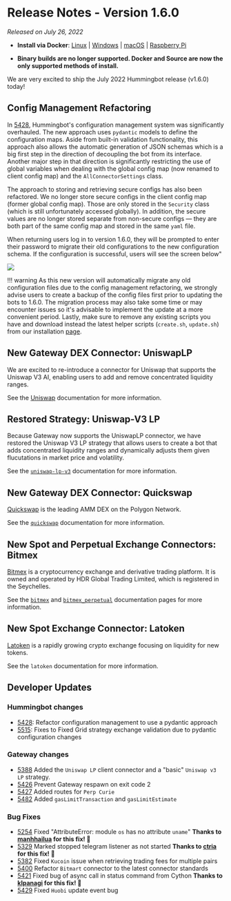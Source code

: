 # Release Notes - Version 1.6.0

*Released on July 26, 2022*

- **Install via Docker**: [Linux](../installation/docker.md) | [Windows](../installation/docker.md) | [macOS](../installation/docker.md) | [Raspberry Pi](../installation/raspberry-pi.md)

- **Binary builds are no longer supported. Docker and Source are now the only supported methods of install.**

We are very excited to ship the July 2022 Hummingbot release (v1.6.0) today!

## Config Management Refactoring

In [5428](https://github.com/hummingbot/hummingbot/pull/5428), Hummingbot's configuration management system was significantly overhauled. The new approach uses `pydantic` models to define the configuration maps. Aside from built-in validation functionality, this approach also allows the automatic generation of JSON schemas which is a big first step in the direction of decoupling the bot from its interface. Another major step in that direction is significantly restricting the use of global variables when dealing with the global config map (now renamed to client config map) and the `AllConnectorSettings` class.

The approach to storing and retrieving secure configs has also been refactored. We no longer store secure configs in the client config map (former global config map). Those are only stored in the `Security` class (which is still unfortunately accessed globally). In addition, the secure values are no longer stored separate from non-secure configs — they are both part of the same config map and stored in the same `yaml` file.

When returning users log in to version 1.6.0, they will be prompted to enter their password to migrate their old configurations to the new configuration schema. If the configuration is successful, users will see the screen below"

![](/assets/img/config-refactor.png)

!!! warning
    As this new version will automatically migrate any old configuration files due to the config management refactoring, we strongly advise users to create a backup of the config files first prior to updating the bots to 1.6.0. The migration process may also take some time or may encounter issues so it's advisable to implement the update at a more convenient period. Lastly, make sure to remove any existing scripts you have and download instead the latest helper scripts (`create.sh`, `update.sh`) from our installation [page](../installation/docker.md).

## New Gateway DEX Connector: UniswapLP

We are excited to re-introduce a connector for Uniswap that supports the Uniswap V3 AI, enabling users to add and remove concentrated liquidity ranges.

See the [Uniswap](../strategies/amm-v3-lp.md) documentation for more information.

## Restored Strategy: Uniswap-V3 LP

Because Gateway now supports the UniswapLP connector, we have restored the Uniswap V3 LP strategy that allows users to create a bot that adds concentrated liquidity ranges and dynamically adjusts them given flucutations in market price and volatility.

See the [`uniswap-lp-v3`](/strategies/uniswap-v3-lp) documentation for more information.

## New Gateway DEX Connector: Quickswap

[Quickswap](https://quickswap.exchange/) is the leading AMM DEX on the Polygon Network.

See the [`quickswap`](../exchanges/quickswap.md) documentation for more information.

## New Spot and Perpetual Exchange Connectors: Bitmex

[Bitmex](https://www.bitmex.com/) is a cryptocurrency exchange and derivative trading platform. It is owned and operated by HDR Global Trading Limited, which is registered in the Seychelles.

See the [`bitmex`](/exchanges/bitmex/) and [`bitmex_perpetual`](../exchanges/bitmex.md) documentation pages for more information.

## New Spot Exchange Connector: Latoken

[Latoken](https://latoken.com/) is a rapidly growing crypto exchange focusing on liquidity for new tokens.

See the `latoken` documentation for more information.

## Developer Updates

### Hummingbot changes

- [5428](https://github.com/hummingbot/hummingbot/pull/5428): Refactor configuration management to use a pydantic approach
- [5515](https://github.com/hummingbot/hummingbot/pull/5515): Fixes to Fixed Grid strategy exchange validation due to pydantic configuration changes

### Gateway changes

- [5388](https://github.com/hummingbot/hummingbot/pull/5388) Added the `Uniswap LP` client connector and a "basic" `Uniswap v3 LP` strategy.
- [5426](https://github.com/hummingbot/hummingbot/pull/5426) Prevent Gateway respawn on exit code 2
- [5427](https://github.com/hummingbot/hummingbot/pull/5427) Added routes for `Perp Curie`
- [5482](https://github.com/hummingbot/hummingbot/pull/5482) Added `gasLimitTransaction` and `gasLimitEstimate`

### Bug Fixes

- [5254](https://github.com/hummingbot/hummingbot/pull/5254) Fixed "AttributeError: module `os` has no attribute `uname`" **Thanks to [manhhailua](https://github.com/manhhailua) for this fix! 🙏**
- [5329](https://github.com/hummingbot/hummingbot/issues/5329) Marked stopped telegram listener as not started **Thanks to [ctria](https://github.com/ctria) for this fix! 🙏**
- [5382](https://github.com/hummingbot/hummingbot/issues/5382) Fixed `Kucoin` issue when retrieving trading fees for multiple pairs
- [5400](https://github.com/hummingbot/hummingbot/issues/5400) Refactor `Bitmart` connector to the latest connector standards
- [5421](https://github.com/hummingbot/hummingbot/pull/5421) Fixed bug of async call in status command from Cython **Thanks to [klpanagi](https://github.com/klpanagi) for this fix! 🙏**
- [5429](https://github.com/hummingbot/hummingbot/pull/5429) Fixed `Huobi` update event bug

